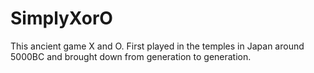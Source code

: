# SimplyXorO
This ancient game X and O. First played in the temples in Japan around 5000BC and brought down from generation to generation.
